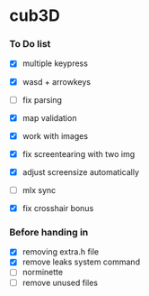 # cub3D

### To Do list
- [x] multiple keypress
- [x] wasd + arrowkeys
- [ ] fix parsing
- [x] map validation
- [x] work with images
- [x] fix screentearing with two img
- [x] adjust screensize automatically
- [ ] mlx sync

- [x] fix crosshair bonus


### Before handing in
- [x] removing extra.h file
- [x] remove leaks system command
- [ ] norminette
- [ ] remove unused files
